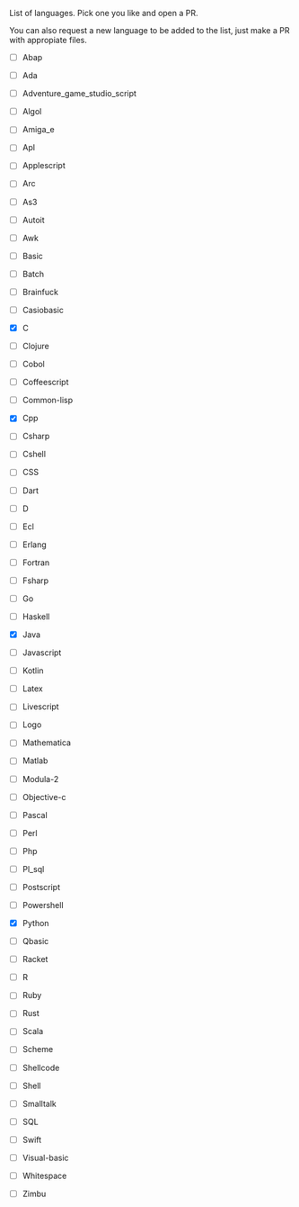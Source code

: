 List of languages. Pick one you like and open a PR.

You can also request a new language to be added to the list, just make a PR with appropiate files.

- [ ] Abap
- [ ] Ada
- [ ] Adventure_game_studio_script
- [ ] Algol
- [ ] Amiga_e
- [ ] Apl
- [ ] Applescript
- [ ] Arc
- [ ] As3
- [ ] Autoit
- [ ] Awk
- [ ] Basic
- [ ] Batch
- [ ] Brainfuck
- [ ] Casiobasic
- [x] C
- [ ] Clojure
- [ ] Cobol
- [ ] Coffeescript
- [ ] Common-lisp
- [x] Cpp
- [ ] Csharp
- [ ] Cshell
- [ ] CSS
- [ ] Dart
- [ ] D
- [ ] Ecl
- [ ] Erlang
- [ ] Fortran
- [ ] Fsharp
- [ ] Go
- [ ] Haskell
- [x] Java
- [ ] Javascript
- [ ] Kotlin
- [ ] Latex
- [ ] Livescript
- [ ] Logo
- [ ] Mathematica
- [ ] Matlab
- [ ] Modula-2
- [ ] Objective-c
- [ ] Pascal
- [ ] Perl
- [ ] Php
- [ ] Pl_sql
- [ ] Postscript
- [ ] Powershell
- [x] Python
- [ ] Qbasic
- [ ] Racket
- [ ] R
- [ ] Ruby
- [ ] Rust
- [ ] Scala
- [ ] Scheme
- [ ] Shellcode
- [ ] Shell
- [ ] Smalltalk
- [ ] SQL
- [ ] Swift
- [ ] Visual-basic
- [ ] Whitespace
- [ ] Zimbu

